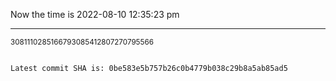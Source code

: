 Now the time is 2022-08-10 12:35:23 pm

---

<small>3081110285166793085412807270795566</small>

```txt

Latest commit SHA is: 0be583e5b757b26c0b4779b038c29b8a5ab85ad5
```
